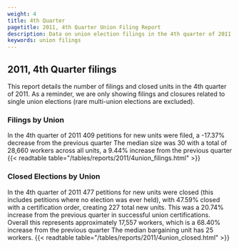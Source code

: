 ```yaml
---
weight: 4
title: 4th Quarter
pagetitle: 2011, 4th Quarter Union Filing Report
description: Data on union election filings in the 4th quarter of 2011
keywords: union filings
---
```


## 2011, 4th Quarter filings

This report details the number of filings and closed units in the 4th quarter of 2011. As a reminder, we are only showing filings and closures related to single union elections (rare multi-union elections are excluded).

### Filings by Union
In the 4th quarter of 2011 409 petitions for new units were filed, a -17.37% decrease from the previous quarter The median size was 30 with a total of 28,660 workers across all units, a 9.44% increase from the previous quarter
{{< readtable table="/tables/reports/2011/4union_filings.html" >}}

### Closed Elections by Union
In the 4th quarter of 2011 477 petitions for new units were closed (this includes petitions where no election was ever held), with 47.59% closed with a certification order, creating 227 total new units. This was a 20.74% increase from the previous quarter in successful union certifications. Overall this represents approximately 17,557 workers, which is a 68.40% increase from the previous quarter The median bargaining unit has 25 workers.
{{< readtable table="/tables/reports/2011/4union_closed.html" >}}
